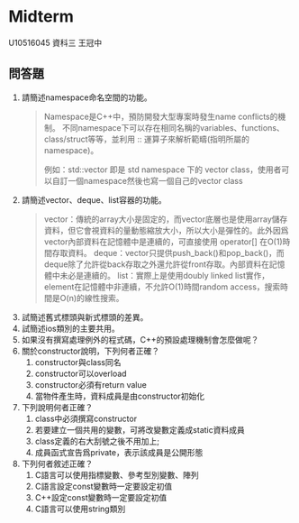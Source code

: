 # Midterm
U10516045 資科三 王冠中

## 問答題
1. 請簡述namespace命名空間的功能。
   > Namespace是C++中，預防開發大型專案時發生name conflicts的機制。
   > 不同namespace下可以存在相同名稱的variables、functions、class/struct等等，並利用 :: 運算子來解析範疇(指明所屬的namespace)。
   >
   > 例如：std::vector 即是 std namespace 下的 vector class，使用者可以自訂一個namespace然後也寫一個自己的vector class
2. 請簡述vector、deque、list容器的功能。
   > vector：傳統的array大小是固定的，而vector底層也是使用array儲存資料，但它會視資料的量動態縮放大小，所以大小是彈性的。此外因爲vector內部資料在記憶體中是連續的，可直接使用 operator[] 在O(1)時間存取資料。
   > deque：vector只提供push_back()和pop_back()，而deque除了允許從back存取之外還允許從front存取。內部資料在記憶體中未必是連續的。
   > list：實際上是使用doubly linked list實作，element在記憶體中非連續，不允許O(1)時間random access，搜索時間是O(n)的線性搜索。
3. 試簡述舊式標頭與新式標頭的差異。
4. 試簡述ios類別的主要共用。
5. 如果沒有撰寫處理例外的程式碼，C++的預設處理機制會怎麼做呢？
6. 關於constructor說明，下列何者正確？
   1. constructor與class同名
   2. constructor可以overload
   3. constructor必須有return value
   4. 當物件產生時，資料成員是由constructor初始化
7. 下列說明何者正確？
   1. class中必須撰寫constructor
   2. 若要建立一個共用的變數，可將改變數定義成static資料成員
   3. class定義的右大刮號之後不用加上;
   4. 成員函式宣告爲private，表示該成員是公開形態
8. 下列何者敘述正確？
   1. C語言可以使用指標變數、參考型別變數、陣列
   2. C語言設定const變數時一定要設定初值
   3. C++設定const變數時一定要設定初值
   4. C語言可以使用string類別
